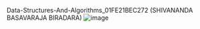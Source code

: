 Data-Structures-And-Algorithms_01FE21BEC272 (SHIVANANDA BASAVARAJA BIRADARA)
![image](https://github.com/ShivanandaBasavarajaBiradara/Data-Structures-And-Algorithms_272/assets/97280766/43c73bdb-2656-41ee-ac5c-2d66dc086ba8)
